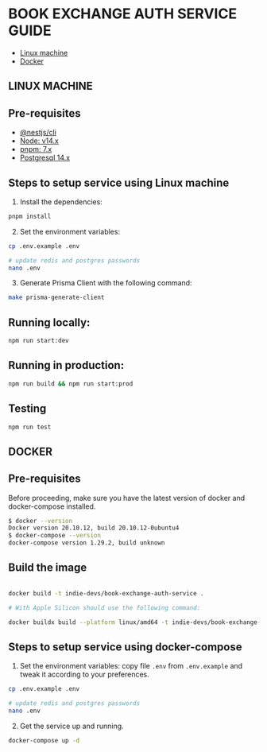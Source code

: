 # **BOOK EXCHANGE AUTH SERVICE GUIDE**
- [Linux machine](#linux-machine)
- [Docker](#docker)
## **LINUX MACHINE**
## Pre-requisites
- [@nestjs/cli](https://docs.nestjs.com/cli/o*verview)
- [Node: v14.x](https://nodejs.org/en/download/)
- [pnpm: 7.x](https://pnpm.io/installation)
- [Postgresql 14.x](https://www.postgresql.org/download/)
## Steps to setup service using Linux machine
1) Install the dependencies:
```sh
pnpm install
```
2) Set the environment variables:
```sh
cp .env.example .env

# update redis and postgres passwords
nano .env

```
3) Generate Prisma Client with the following command:
```sh
make prisma-generate-client 
```
## Running locally:
```sh
npm run start:dev
```
## Running in production:
```sh
npm run build && npm run start:prod

```
## Testing
```sh
npm run test
```

## **DOCKER**
## Pre-requisites
Before proceeding, make sure you have the latest version of docker and docker-compose installed.

 ```sh
$ docker --version
Docker version 20.10.12, build 20.10.12-0ubuntu4
$ docker-compose --version
docker-compose version 1.29.2, build unknown
 ```

 ## Build the image
 ```sh
    
docker build -t indie-devs/book-exchange-auth-service .
 
# With Apple Silicon should use the following command:

docker buildx build --platform linux/amd64 -t indie-devs/book-exchange-auth-service .

```

## Steps to setup service using docker-compose
1) Set the environment variables: copy file `.env` from `.env.example` and tweak it according to your preferences.

```sh
cp .env.example .env

# update redis and postgres passwords
nano .env
```

2) Get the service up and running.

```sh
docker-compose up -d
```

